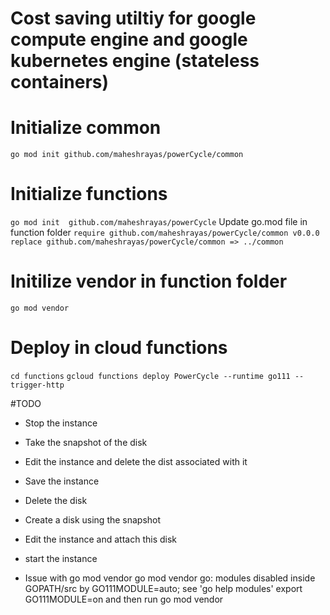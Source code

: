 # Cost saving utiltiy for google compute engine and google kubernetes engine (stateless containers)

# Initialize common
``` go mod init github.com/maheshrayas/powerCycle/common ```

# Initialize functions
``` go mod init  github.com/maheshrayas/powerCycle ```
Update go.mod file in function folder
``` require github.com/maheshrayas/powerCycle/common v0.0.0 ```
``` replace github.com/maheshrayas/powerCycle/common => ../common ```

# Initilize vendor in function folder
``` go mod vendor ```

# Deploy in cloud functions
``` cd functions ```
 ``` gcloud functions deploy PowerCycle --runtime go111 --trigger-http ```

 #TODO
 * Stop the instance
 * Take the snapshot of the disk
 * Edit the instance and delete the dist associated with it
 * Save the instance
 * Delete the disk

* Create a disk using the snapshot
* Edit the instance and attach this disk
* start the instance

* Issue with go mod vendor
go mod vendor
go: modules disabled inside GOPATH/src by GO111MODULE=auto; see 'go help modules'
export GO111MODULE=on and then run
go mod vendor



